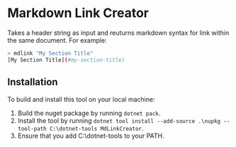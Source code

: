 # Markdown Link Creator
Takes a header string as input and reuturns markdown syntax for link within the same document. For example:
```bash
> mdlink "My Section Title"
[My Section Title](#my-section-title)
```

## Installation
To build and install this tool on your local machine:
1. Build the nuget package by running `dotnet pack`.
1. Install the tool by running `dotnet tool install --add-source .\nupkg --tool-path C:\dotnet-tools MdLinkCreator`.
1. Ensure that you add C:\dotnet-tools to your PATH.